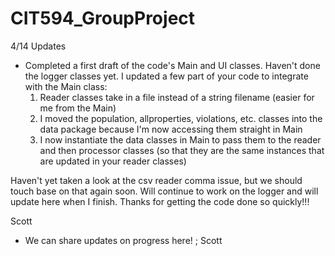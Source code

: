 # CIT594_GroupProject
4/14 Updates
- Completed a first draft of the code's Main and UI classes. Haven't done the logger classes yet. I updated a few part of your code to integrate with the Main class:
  1) Reader classes take in a file instead of a string filename (easier for me from the Main)
  2) I moved the population, allproperties, violations, etc. classes into the data package because I'm now accessing them straight in Main
  3) I now instantiate the data classes in Main to pass them to the reader and then processor classes (so that they are the same instances that are updated in your reader classes)

Haven't yet taken a look at the csv reader comma issue, but we should touch base on that again soon. Will continue to work on the logger and will update here when I finish. Thanks for getting the code done so quickly!!!

Scott
  
- We can share updates on progress here! ; Scott
